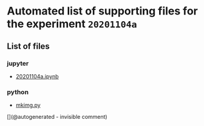 # Automated list of supporting files for the __experiment `20201104a`__

## List of files

### jupyter

* [20201104a.ipynb](/matty/20201104a/20201104a.ipynb)


### python

* [mkimg.py](/matty/20201104a/mkimg.py)


[](@autogenerated - invisible comment)